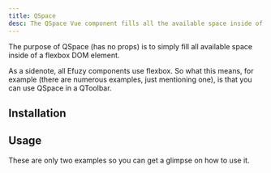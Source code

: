 ```yaml
---
title: QSpace
desc: The QSpace Vue component fills all the available space inside of a flexbox DOM element.
---
```

The purpose of QSpace (has no props) is to simply fill all available space inside of a flexbox DOM element.

As a sidenote, all Efuzy components use flexbox. So what this means, for example (there are numerous examples, just mentioning one), is that you can use QSpace in a QToolbar.

## Installation
<doc-installation components="QSpace" />

## Usage
These are only two examples so you can get a glimpse on how to use it.

<doc-example title="Basic" file="QSpace/Basic" />
